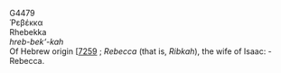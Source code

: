 G4479  
Ῥεβέκκα  
Rhebekka  
*hreb-bek‘-kah*  
Of Hebrew origin \[[7259](h7259) ; *Rebecca* (that is, *Ribkah*), the
wife of Isaac: - Rebecca.  
